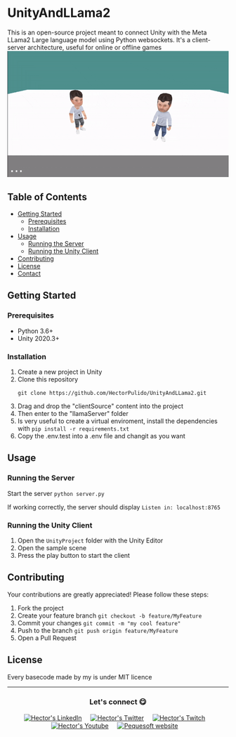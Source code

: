 # UnityAndLLama2
This is an open-source project meant to connect Unity with the Meta LLama2 Large language model using Python websockets. It's a client-server architecture, useful for online or offline games
![Banner](/img/LlamaUnity.gif)
## Table of Contents

- [Getting Started](#getting-started)
    - [Prerequisites](#prerequisites)
    - [Installation](#installation)
- [Usage](#usage)
    - [Running the Server](#running-the-server)
    - [Running the Unity Client](#running-the-unity-client)
- [Contributing](#contributing)
- [License](#license)
- [Contact](#contact)

## Getting Started

### Prerequisites

- Python 3.6+
- Unity 2020.3+

### Installation

1. Create a new project in Unity
2. Clone this repository
    ```
    git clone https://github.com/HectorPulido/UnityAndLLama2.git
    ```
3. Drag and drop the "clientSource" content into the project
4. Then enter to the "llamaServer" folder
5. Is very useful to create a virtual enviroment, install the dependencies with
   ```pip install -r requirements.txt```
6. Copy the .env.test into a .env file and changit as you want

## Usage

### Running the Server

Start the server
    ```
    python server.py
    ```
  
If working correctly, the server should display `Listen in: localhost:8765`

### Running the Unity Client

1. Open the `UnityProject` folder with the Unity Editor
2. Open the sample scene
3. Press the play button to start the client

## Contributing

Your contributions are greatly appreciated! Please follow these steps:

1. Fork the project
2. Create your feature branch `git checkout -b feature/MyFeature`
3. Commit your changes `git commit -m "my cool feature"`
4. Push to the branch `git push origin feature/MyFeature`
5. Open a Pull Request

## License

Every basecode made by my is under MIT licence

<hr>
<div align="center">
<h3 align="center">Let's connect 😋</h3>
</div>
<p align="center">
<a href="https://www.linkedin.com/in/hector-pulido-17547369/" target="blank">
<img align="center" width="30px" alt="Hector's LinkedIn" src="https://www.vectorlogo.zone/logos/linkedin/linkedin-icon.svg"/></a> &nbsp; &nbsp;
<a href="https://twitter.com/Hector_Pulido_" target="blank">
<img align="center" width="30px" alt="Hector's Twitter" src="https://www.vectorlogo.zone/logos/twitter/twitter-official.svg"/></a> &nbsp; &nbsp;
<a href="https://www.twitch.tv/hector_pulido_" target="blank">
<img align="center" width="30px" alt="Hector's Twitch" src="https://www.vectorlogo.zone/logos/twitch/twitch-icon.svg"/></a> &nbsp; &nbsp;
<a href="https://www.youtube.com/channel/UCS_iMeH0P0nsIDPvBaJckOw" target="blank">
<img align="center" width="30px" alt="Hector's Youtube" src="https://www.vectorlogo.zone/logos/youtube/youtube-icon.svg"/></a> &nbsp; &nbsp;
<a href="https://pequesoft.net/" target="blank">
<img align="center" width="30px" alt="Pequesoft website" src="https://github.com/HectorPulido/HectorPulido/blob/master/img/pequesoft-favicon.png?raw=true"/></a> &nbsp; &nbsp;
